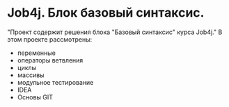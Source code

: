 # Job4j. Блок базовый синтаксис.
"Проект содержит решения блока "Базовый синтаксис" курса Job4j."
В этом проекте рассмотрены:
- переменные
- операторы ветвления
- циклы
- массивы
- модульное тестирование
- IDEA
- Основы GIT
